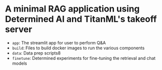 # A minimal RAG application using Determined AI and TitanML's takeoff server


- `app`: The streamlit app for user to perform Q&A
- `build`: Files to build docker images to run the various components
- `data`: Data prep scripts8
- `finetune`: Determined experiments for fine-tuning the retrieval and chat models
